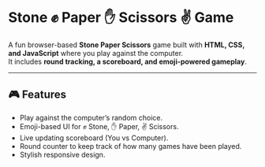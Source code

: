 # Stone ✊ Paper ✋ Scissors ✌️ Game

A fun browser-based **Stone Paper Scissors** game built with **HTML, CSS, and JavaScript** where you play against the computer.  
It includes **round tracking, a scoreboard, and emoji-powered gameplay**.  

---

## 🎮 Features
- Play against the computer’s random choice.
- Emoji-based UI for ✊ Stone, ✋ Paper, ✌️ Scissors.
- Live updating scoreboard (You vs Computer).
- Round counter to keep track of how many games have been played.
- Stylish responsive design.
  
